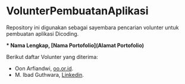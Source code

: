 # VolunterPembuatanAplikasi
Repository ini digunakan sebagai sayembara pencarian volunter untuk pembuatan aplikasi Dicoding.

**\* Nama Lengkap, [Nama Portofolio](Alamat Portofolio)**


Berikut daftar Volunter yang diterima:

* Oon Arfiandwi, [oo.or.id](https://oo.or.id).
* M. Ibad Guthwara, [Linkedin](https://www.linkedin.com/in/m-ibad-guthwara/).
